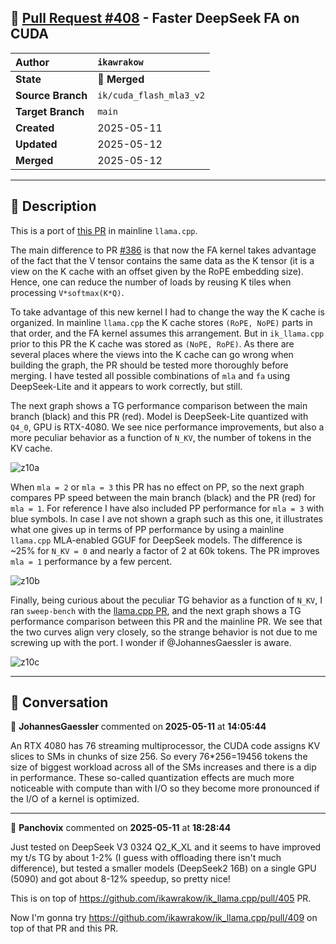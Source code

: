 ## 🔀 [Pull Request #408](https://github.com/ikawrakow/ik_llama.cpp/pull/408) - Faster DeepSeek FA on CUDA

| **Author** | `ikawrakow` |
| :--- | :--- |
| **State** | 🔀 **Merged** |
| **Source Branch** | `ik/cuda_flash_mla3_v2` |
| **Target Branch** | `main` |
| **Created** | 2025-05-11 |
| **Updated** | 2025-05-12 |
| **Merged** | 2025-05-12 |

---

## 📄 Description

This is a port of [this PR](https://github.com/ggml-org/llama.cpp/pull/13435) in mainline `llama.cpp`.

The main difference to PR [#386](https://github.com/ikawrakow/ik_llama.cpp/issues/386) is that now the FA kernel takes advantage of the fact that the V tensor contains the same data as the K tensor (it is a view on the K cache with an offset given by the RoPE embedding size). Hence, one can reduce the number of loads by reusing K tiles when processing `V*softmax(K*Q)`.

To take advantage of this new kernel I had to change the way the K cache is organized. In mainline `llama.cpp` the K cache stores `(RoPE, NoPE)` parts in that order, and the FA kernel assumes this arrangement. But in `ik_llama.cpp` prior to this PR the K cache was stored as `(NoPE, RoPE)`. As there are several places where the views into the K cache can go wrong when building the graph, the PR should be tested more thoroughly before merging. I have tested all possible combinations of `mla` and `fa` using DeepSeek-Lite and it appears to work correctly, but still.

The next graph shows a TG performance comparison between the main branch (black) and this PR (red). Model is DeepSeek-Lite quantized with `Q4_0`, GPU is RTX-4080. We see nice performance improvements, but also a more peculiar behavior as a function of `N_KV`, the number of tokens in the KV cache.

![z10a](https://github.com/user-attachments/assets/1a7dfe72-580d-4be7-8868-5b95cfbd1e4d)

When `mla = 2` or `mla = 3` this PR has no effect on PP, so the next graph compares PP speed between the main branch (black) and the PR (red) for `mla = 1`. For reference I have also included PP performance for `mla = 3` with blue symbols. In case I ave not shown a graph such as this one, it illustrates what one gives up in terms of PP performance by using a mainline `llama.cpp` MLA-enabled GGUF for DeepSeek models. The difference is ~25% for `N_KV = 0` and nearly a factor of 2 at 60k tokens. The PR improves `mla = 1` performance by a few percent.

![z10b](https://github.com/user-attachments/assets/4dbdeafb-75a7-472f-bffa-b83a7f2019b5)

Finally, being curious about the peculiar TG behavior as a function of `N_KV`, I ran `sweep-bench` with the [llama.cpp PR]( https://github.com/ggml-org/llama.cpp/pull/13435), and the next graph shows a TG performance comparison between this PR and the mainline PR. We see that the two curves align very closely, so the strange behavior is not due to me screwing up with the port. I wonder if @JohannesGaessler is aware.

 
![z10c](https://github.com/user-attachments/assets/f18c6fc7-7026-4355-820d-409be77e079d)

---

## 💬 Conversation

👤 **JohannesGaessler** commented on **2025-05-11** at **14:05:44**

An RTX 4080 has 76 streaming multiprocessor, the CUDA code assigns KV slices to SMs in chunks of size 256. So every 76*256=19456 tokens the size of biggest workload across all of the SMs increases and there is a dip in performance. These so-called quantization effects are much more noticeable with compute than with I/O so they become more pronounced if the I/O of a kernel is optimized.

---

👤 **Panchovix** commented on **2025-05-11** at **18:28:44**

Just tested on DeepSeek V3 0324 Q2_K_XL and it seems to have improved my t/s TG by about 1-2% (I guess with offloading there isn't much difference), but tested a smaller models (DeepSeek2 16B) on a single GPU (5090) and got about 8-12% speedup, so pretty nice!

This is on top of https://github.com/ikawrakow/ik_llama.cpp/pull/405 PR.

Now I'm gonna try https://github.com/ikawrakow/ik_llama.cpp/pull/409 on top of that PR and this PR.